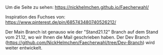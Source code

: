 Um die Seite zu sehen:
https://nickhelmchen.github.io/Faecherwahl/

Inspiration des Fuchses von:
https://www.pinterest.de/pin/685743480740526212/

Der Main Branch ist genauso wie der "Stand21.12" Branch auf dem Stand vom 21.12, wo wir Ihnen die Mail geschrieben haben. Der Dev Branch (https://github.com/NickHelmchen/Faecherwahl/tree/Dev-Branch) wird weiter entwickelt.

